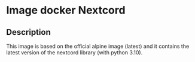 # Image docker Nextcord

## Description

This image is based on the official alpine image (latest) and it contains the latest version of the nextcord library (with python 3.10).
